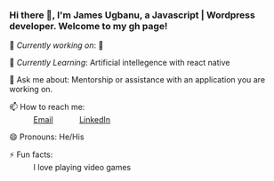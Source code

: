 <!--
**JamesUgbanu/jamesugbanu** is a ✨ _special_ ✨ repository because its `README.md` (this file) appears on your GitHub profile.
<br>Check out my blog http://jamesugbanu.crystalwebpro.com/<br>

Here are some ideas to get you started:

- 🔭 I’m currently working on ...
- 🌱 I’m currently learning ...
- 👯 I’m looking to collaborate on ...
- 🤔 I’m looking for help with ...
- 💬 Ask me about ...
- 📫 How to reach me: ...
- 😄 Pronouns: ...
- ⚡ Fun fact: ...
-->
### Hi there 👋, I'm James Ugbanu, a Javascript | Wordpress developer. Welcome to my gh page! <br>
🔭 *Currently working on*: 🤔


🌱 *Currently Learning*: Artificial intellegence with react native<br>

💬 Ask me about: Mentorship or assistance with an application you are working on. <br>


📫 How to reach me: <br>
&nbsp;&nbsp;&nbsp;&nbsp;&nbsp;&nbsp;&nbsp;&nbsp;&nbsp;&nbsp; [Email](mailto:jamesugbanu@gmail.com)
&nbsp;&nbsp;&nbsp;&nbsp;&nbsp;&nbsp;&nbsp;&nbsp;&nbsp;&nbsp; [LinkedIn](https://linkedin.com/in/james-ugbanu)

😄 Pronouns: He/His <br>

⚡ Fun facts:<br>
&nbsp;&nbsp;&nbsp;&nbsp;&nbsp;&nbsp;&nbsp;&nbsp;&nbsp;&nbsp; I love playing video games
<br>
